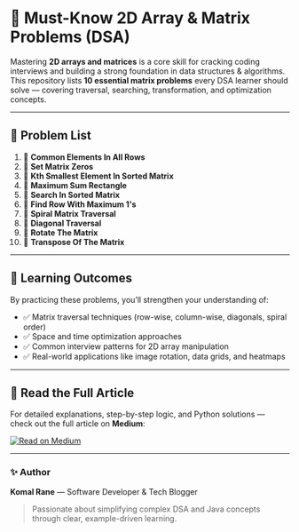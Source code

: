 # 🧮 Must-Know 2D Array & Matrix Problems (DSA)

Mastering **2D arrays and matrices** is a core skill for cracking coding interviews and building a strong foundation in data structures & algorithms.  
This repository lists **10 essential matrix problems** every DSA learner should solve — covering traversal, searching, transformation, and optimization concepts.

---

## 📘 Problem List

1. 🔹 **Common Elements In All Rows**  
2. 🔹 **Set Matrix Zeros**  
3. 🔹 **Kth Smallest Element In Sorted Matrix**  
4. 🔹 **Maximum Sum Rectangle**  
5. 🔹 **Search In Sorted Matrix**  
6. 🔹 **Find Row With Maximum 1's**  
7. 🔹 **Spiral Matrix Traversal**  
8. 🔹 **Diagonal Traversal**  
9. 🔹 **Rotate The Matrix**  
10. 🔹 **Transpose Of The Matrix**

---

## 🎯 Learning Outcomes

By practicing these problems, you’ll strengthen your understanding of:

- ✅ Matrix traversal techniques (row-wise, column-wise, diagonals, spiral order)  
- ✅ Space and time optimization approaches  
- ✅ Common interview patterns for 2D array manipulation  
- ✅ Real-world applications like image rotation, data grids, and heatmaps  

---

## 📰 Read the Full Article

For detailed explanations, step-by-step logic, and Python solutions —  
check out the full article on **Medium**:

[![Read on Medium](https://img.shields.io/badge/Read%20on%20Medium-12100E?logo=medium&logoColor=white&labelColor=black&style=for-the-badge)](https://medium.com/@komalrane.dev/must-know-2d-array-matrix-problems-in-dsa-5f46d9cae602)

---

### ✨ Author
**Komal Rane** — Software Developer & Tech Blogger  
> Passionate about simplifying complex DSA and Java concepts through clear, example-driven learning.
